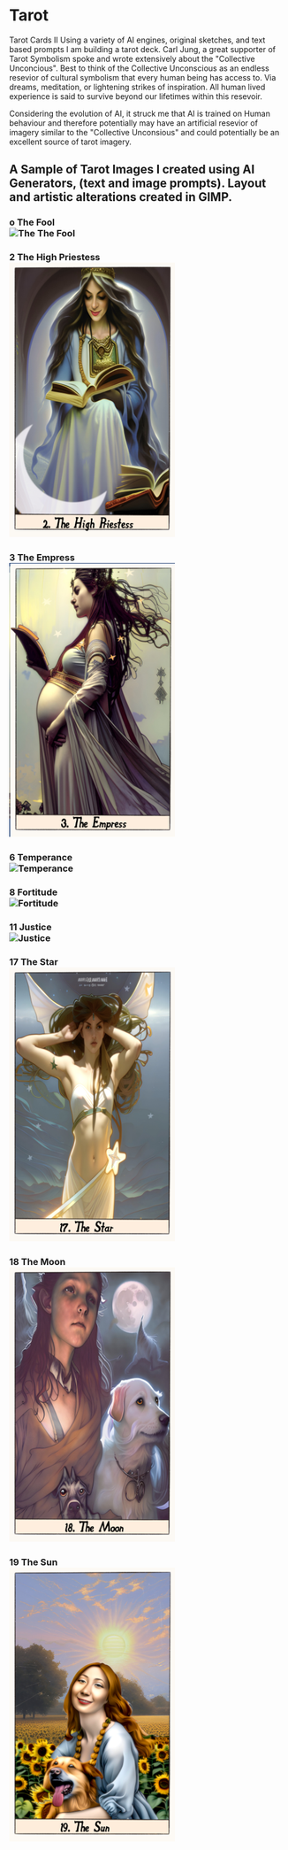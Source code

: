 # Tarot
Tarot Cards II
Using a variety of AI engines, original sketches, and text based prompts I am building a tarot deck.
Carl Jung, a great supporter of Tarot Symbolism spoke and wrote extensively about the "Collective Unconcious".
Best to think of the Collective Unconscious as an endless resevior of cultural symbolism that every human being has access to. Via dreams, meditation, or lightening strikes of inspiration.  All human lived experience is said to survive beyond our lifetimes within this resevoir.

Considering the evolution of AI, it struck me that AI is trained on Human behaviour and therefore potentially may have an artificial resevior of imagery similar to the "Collective Unconsious" and could potentially be an excellent source of tarot imagery.

## A Sample of Tarot Images I created using AI Generators, (text and image prompts). Layout and artistic alterations created in GIMP.

### o The Fool <br> <img src="https://github.com/slaing77/Tarot/blob/5584988f6c92bd46eef216947cc96c45894a9d6b/0-%20The%20Fool.png" alt="The The Fool" style="width:300px;"/><br>
### 2 The High Priestess <br> <img src="https://github.com/slaing77/Tarot/blob/5584988f6c92bd46eef216947cc96c45894a9d6b/2_The_high_Priestess.jpg" alt="The High Priestess" style="width:300px;"/><br>
### 3 The Empress <br> <img src="https://github.com/slaing77/Tarot/blob/5584988f6c92bd46eef216947cc96c45894a9d6b/3_The_Empress.jpg" alt="The Empress" style="width:300px;"/><br>
### 6 Temperance <br> <img src="https://github.com/slaing77/Tarot/blob/5584988f6c92bd46eef216947cc96c45894a9d6b/6.%20Temperance.png" alt="Temperance" style="width:300px;"/><br>
### 8 Fortitude <br> <img src="https://github.com/slaing77/Tarot/blob/5584988f6c92bd46eef216947cc96c45894a9d6b/8_Fortitude.png" alt="Fortitude" style="width:300px;"/><br>
### 11 Justice <br> <img src="https://github.com/slaing77/Tarot/blob/5584988f6c92bd46eef216947cc96c45894a9d6b/11_Justice.png" alt="Justice" style="width:300px;"/><br>
### 17 The Star <br> <img src="https://github.com/slaing77/Tarot/blob/5584988f6c92bd46eef216947cc96c45894a9d6b/17_The_Star.JPG" alt="The Star" style="width:300px;"/><br>
### 18 The Moon <br> <img src="https://github.com/slaing77/Tarot/blob/5584988f6c92bd46eef216947cc96c45894a9d6b/18_The_Moon.jpg" alt="The Moon" style="width:300px;"/><br>
### 19 The Sun <br> <img src="https://github.com/slaing77/Tarot/blob/5584988f6c92bd46eef216947cc96c45894a9d6b/19_The_Sun.JPG" alt="The Sun" style="width:300px;"/><br>



